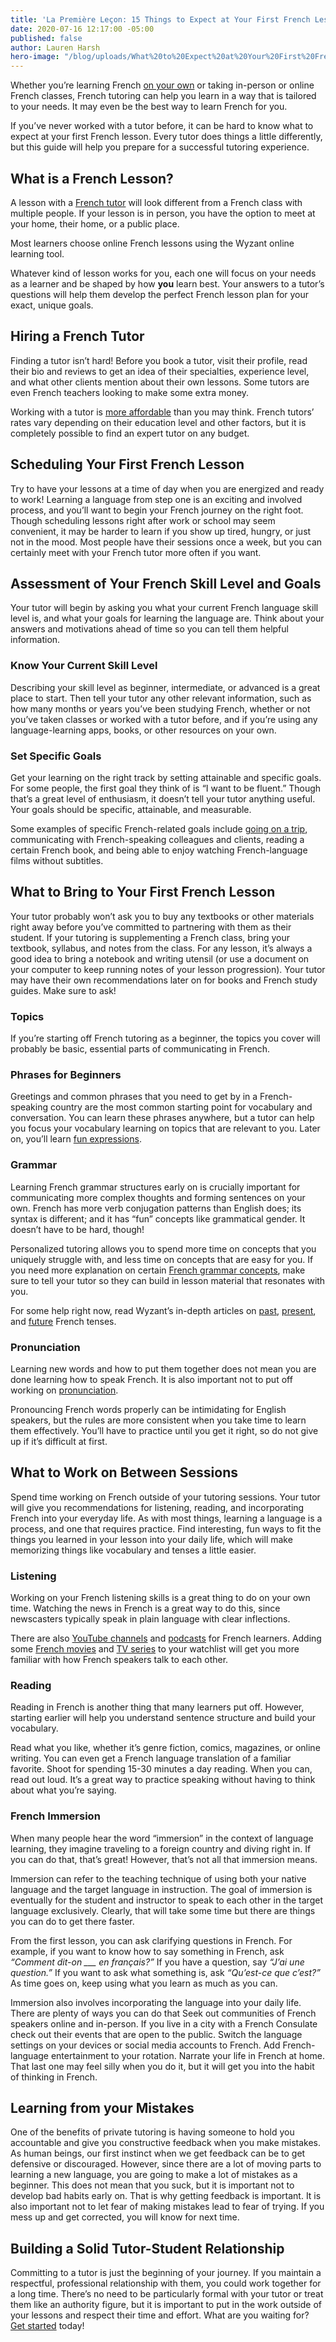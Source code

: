 ```yaml
---
title: 'La Première Leçon: 15 Things to Expect at Your First French Lesson'
date: 2020-07-16 12:17:00 -05:00
published: false
author: Lauren Harsh
hero-image: "/blog/uploads/What%20to%20Expect%20at%20Your%20First%20French%20Lesson.jpg"
---
```


Whether you’re learning French [on your own](https://www.wyzant.com/blog/how-to-learn-french/) or taking in-person or online French classes, French tutoring can help you learn in a way that is tailored to your needs. It may even be the best way to learn French for you.

If you’ve never worked with a tutor before, it can be hard to know what to expect at your first French lesson. Every tutor does things a little differently, but this guide will help you prepare for a successful tutoring experience. 

## What is a French Lesson? 

A lesson with a [French tutor](https://www.wyzant.com/French_tutors.aspx) will look different from a French class with multiple people. If your lesson is in person, you have the option to meet at your home, their home, or a public place.

Most learners choose online French lessons using the Wyzant online learning tool.

Whatever kind of lesson works for you, each one will focus on your needs as a learner and be shaped by how **you** learn best. Your answers to a tutor’s questions will help them develop the perfect French lesson plan for your exact, unique goals. 

## Hiring a French Tutor
Finding a tutor isn’t hard! Before you book a tutor, visit their profile, read their bio and reviews to get an idea of their specialties, experience level, and what other clients mention about their own lessons. Some tutors are even French teachers looking to make some extra money. 

Working with a tutor is [more affordable](https://www.wyzant.com/blog/tutor-is-not-a-four-letter-word/) than you may think. French tutors’ rates vary depending on their education level and other factors, but it is completely possible to find an expert tutor on any budget. 

## Scheduling Your First French Lesson
Try to have your lessons at a time of day when you are energized and ready to work! Learning a language from step one is an exciting and involved process, and you’ll want to begin your French journey on the right foot. Though scheduling lessons right after work or school may seem convenient, it may be harder to learn if you show up tired, hungry, or just not in the mood. Most people have their sessions once a week, but you can certainly meet with your French tutor more often if you want. 


## Assessment of Your French Skill Level and Goals

Your tutor will begin by asking you what your current French language skill level is, and what your goals for learning the language are. Think about your answers and motivations ahead of time so you can tell them helpful information. 

### Know Your Current Skill Level


Describing your skill level as beginner, intermediate, or advanced is a great place to start. Then tell your tutor any other relevant information, such as how many months or years you’ve been studying French, whether or not you’ve taken classes or worked with a tutor before, and if you’re using any language-learning apps, books, or other resources on your own.  

### Set Specific Goals

Get your learning on the right track by setting attainable and specific goals. For some people, the first goal they think of is “I want to be fluent.” Though that’s a great level of enthusiasm, it doesn’t tell your tutor anything useful. Your goals should be specific, attainable, and measurable.

Some examples of specific French-related goals include [going on a trip](https://www.wyzant.com/blog/basic-french-words-phrases/), communicating with French-speaking colleagues and clients, reading a certain French book, and being able to enjoy watching French-language films without subtitles. 

## What to Bring to Your First French Lesson

Your tutor probably won’t ask you to buy any textbooks or other materials right away before you’ve committed to partnering with them as their student. If your tutoring is supplementing a French class, bring your textbook, syllabus, and notes from the class. For any lesson, it’s always a good idea to bring a notebook and writing utensil (or use a document on your computer to keep running notes of your lesson progression). Your tutor may have their own recommendations later on for books and French study guides. Make sure to ask!

### Topics

If you’re starting off French tutoring as a beginner, the topics you cover will probably be basic, essential parts of communicating in French. 

### Phrases for Beginners 

Greetings and common phrases that you need to get by in a French-speaking country are the most common starting point for vocabulary and conversation. You can learn these phrases anywhere, but a tutor can help you focus your vocabulary learning on topics that are relevant to you. Later on, you’ll learn [fun expressions](https://www.wyzant.com/blog/french-expressions/). 

### Grammar

Learning French grammar structures early on is crucially important for communicating more complex thoughts and forming sentences on your own. French has more verb conjugation patterns than English does; its syntax is different; and it has “fun” concepts like grammatical gender. It doesn’t have to be hard, though!

Personalized tutoring allows you to spend more time on concepts that you uniquely struggle with, and less time on concepts that are easy for you. If you need more explanation on certain [French grammar concepts](https://www.wyzant.com/blog/french-grammar-basics/), make sure to tell your tutor so they can build in lesson material that resonates with you.

For some help right now, read Wyzant’s in-depth articles on [past](https://www.wyzant.com/blog/french-past-tense/), [present](https://www.wyzant.com/blog/french-verbs-present-tense/), and [future](https://www.wyzant.com/blog/french-future-tense/) French tenses.

### Pronunciation

Learning new words and how to put them together does not mean you are done learning how to speak French. It is also important not to put off working on [pronunciation](https://www.wyzant.com/blog/french-pronunciation/).

Pronouncing French words properly can be intimidating for English speakers, but the rules are more consistent when you take time to learn them effectively. You’ll have to practice until you get it right, so do not give up if it’s difficult at first. 

## What to Work on Between Sessions

Spend time working on French outside of your tutoring sessions. Your tutor will give you recommendations for listening, reading, and incorporating French into your everyday life. As with most things, learning a language is a process, and one that requires practice. Find interesting, fun ways to fit the things you learned in your lesson into your daily life, which will make memorizing things like vocabulary and tenses a little easier.

### Listening

Working on your French listening skills is a great thing to do on your own time. Watching the news in French is a great way to do this, since newscasters typically speak in plain language with clear inflections.

There are also [YouTube channels](https://frenchtogether.com/learn-french-youtube/) and [podcasts](https://www.fluentu.com/blog/french/french-podcasts/) for French learners. Adding some [French movies](https://www.fluentu.com/blog/french/learn-french-movies/) and [TV series](https://www.fluentu.com/blog/french/watch-french-tv-online/) to your watchlist will get you more familiar with how French speakers talk to each other. 

### Reading

Reading in French is another thing that many learners put off. However, starting earlier will help you understand sentence structure and build your vocabulary.
 
Read what you like, whether it’s genre fiction, comics, magazines, or online writing. You can even get a French language translation of a familiar favorite. Shoot for spending 15-30 minutes a day reading. When you can, read out loud. It’s a great way to practice speaking without having to think about what you’re saying. 

### French Immersion

When many people hear the word “immersion” in the context of language learning, they imagine traveling to a foreign country and diving right in. If you can do that, that’s great! However, that’s not all that immersion means.

Immersion can refer to the teaching technique of using both your native language and the target language in instruction. The goal of immersion is eventually for the student and instructor to speak to each other in the target language exclusively. Clearly, that will take some time but there are things you can do to get there faster. 

From the first lesson, you can ask clarifying questions in French. For example, if you want to know how to say something in French, ask *“Comment dit-on ___ en français?”* If you have a question, say *“J’ai une question.”* If you want to ask what something is, ask *“Qu’est-ce que c’est?”* As time goes on, keep using what you learn as much as you can. 
 
Immersion also involves incorporating the language into your daily life. There are plenty of ways you can do that  Seek out communities of French speakers online and in-person. If you live in a city with a French Consulate check out their events that are open to the public. Switch the language settings on your devices or social media accounts to French. Add French-language entertainment to your rotation. Narrate your life in French at home. That last one may feel silly when you do it, but it will get you into the habit of thinking in French. 

## Learning from your Mistakes

One of the benefits of private tutoring is having someone to hold you accountable and give you constructive feedback when you make mistakes. As human beings, our first instinct when we get feedback can be to get defensive or discouraged. However, since there are a lot of moving parts to learning a new language, you are going to make a lot of mistakes as a beginner. This does not mean that you suck, but it is important not to develop bad habits early on. That is why getting feedback is important. It is also important not to let fear of making mistakes lead to fear of trying. If you mess up and get corrected, you will know for next time. 

## Building a Solid Tutor-Student Relationship

Committing to a tutor is just the beginning of your journey. If you maintain a respectful, professional relationship with them, you could work together for a long time. There’s no need to be particularly formal with your tutor or treat them like an authority figure, but it is important to put in the work outside of your lessons and respect their time and effort. What are you waiting for? [Get started](https://www.wyzant.com/blog/start-learning-french/) today!            